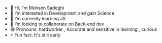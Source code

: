 - 👋 Hi, I’m Mohsen Sadeghi
- 👀 I’m interested in Development and gain Science
- 🌱 I’m currently learning JS
- 💞️ I’m looking to collaborate on Back-end dev
- 😄 Pronouns: hardworker , Accurate and sensitive in learning , curious
- ⚡ Fun fact: It's still early

<!---
mimsinn/mimsinn is a ✨ special ✨ repository because its `README.md` (this file) appears on your GitHub profile.
- 📫 How to reach me ...
You can click the Preview link to take a look at your changes.
--->
